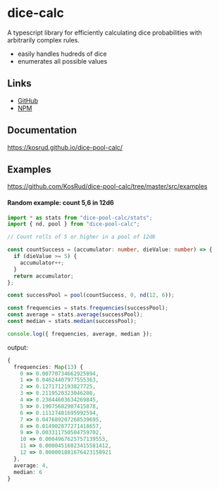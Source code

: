 # dice-calc

A typescript library for efficiently calculating dice probabilities with arbitrarily complex rules.

* easily handles hudreds of dice
* enumerates all possible values

## Links

* [GitHub](https://github.com/KosRud/dice-pool-calc)
* [NPM](https://www.npmjs.com/package/dice-pool-calc)

## Documentation

https://kosrud.github.io/dice-pool-calc/

## Examples

https://github.com/KosRud/dice-pool-calc/tree/master/src/examples

#### Random example: count 5,6 in 12d6

```ts
import * as stats from "dice-pool-calc/stats";
import { nd, pool } from "dice-pool-calc";

// Count rolls of 5 or higher in a pool of 12d6

const countSuccess = (accumulator: number, dieValue: number) => {
  if (dieValue >= 5) {
    accumulator++;
  }
  return accumulator;
};

const successPool = pool(countSuccess, 0, nd(12, 6));

const frequencies = stats.frequencies(successPool);
const average = stats.average(successPool);
const median = stats.median(successPool);

console.log({ frequencies, average, median });
```

output:

```ts
{
  frequencies: Map(13) {
    0 => 0.00770734662925894,
    1 => 0.04624407977555363,
    2 => 0.1271712193827725,
    3 => 0.2119520323046208,
    4 => 0.23844603634269845,
    5 => 0.19075682907415878,
    6 => 0.11127481695992594,
    7 => 0.047689207268539695,
    8 => 0.014902877271418657,
    9 => 0.003311750504759702,
    10 => 0.0004967625757139553,
    11 => 0.00004516023415581412,
    12 => 0.000001881676423158921
  },
  average: 4,
  median: 6
}
```
